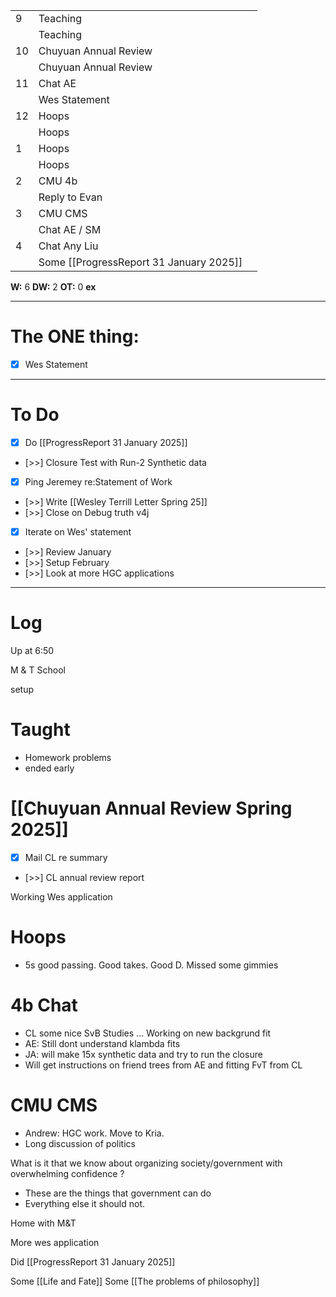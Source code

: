 
|     |                                         |     |
| --- | --------------------------------------- | --- |
| 9   | Teaching                                |     |
|     | Teaching                                |     |
| 10  | Chuyuan Annual Review                   |     |
|     | Chuyuan Annual Review                   |     |
| 11  | Chat AE                                 |     |
|     | Wes Statement                           |     |
| 12  | Hoops                                   |     |
|     | Hoops                                   |     |
| 1   | Hoops                                   |     |
|     | Hoops                                   |     |
| 2   | CMU 4b                                  |     |
|     | Reply to Evan                           |     |
| 3   | CMU CMS                                 |     |
|     | Chat AE / SM                            |     |
| 4   | Chat Any Liu                            |     |
|     | Some [[ProgressReport 31 January 2025]] |     |

**W:** 6
**DW:** 2
**OT:** 0
**ex** 

---
# The ONE thing: 
- [x] Wes Statement

---
# To Do

- [x] Do [[ProgressReport 31 January 2025]]
- [>>] Closure Test with Run-2 Synthetic data
- [x] Ping Jeremey re:Statement of Work
- [>>] Write [[Wesley Terrill Letter Spring 25]]
- [>>] Close on Debug truth v4j
- [x] Iterate on Wes' statement
- [>>] Review January 
- [>>] Setup February
- [>>] Look at more HGC applications

---

# Log

Up at 6:50 

M & T School 

setup 

# Taught
- Homework problems 
- ended early

# [[Chuyuan Annual Review Spring 2025]]
- [x] Mail CL re summary
- [>>]  CL annual review report

Working Wes application

# Hoops 
- 5s good passing. Good takes. Good D. Missed some gimmies

# 4b Chat
- CL some nice SvB Studies ... Working on new backgrund fit
- AE: Still dont understand klambda fits
- JA: will make 15x synthetic data and try to run the closure
- Will get instructions on friend trees from AE and fitting FvT from CL

# CMU CMS
- Andrew: HGC work. Move to Kria. 
- Long discussion of politics 

What is it that we know about organizing society/government with overwhelming confidence ?
- These are the things that government can do
- Everything else it should not. 

Home with M&T

More wes application

Did [[ProgressReport 31 January 2025]]

Some [[Life and Fate]]
Some [[The problems of philosophy]]